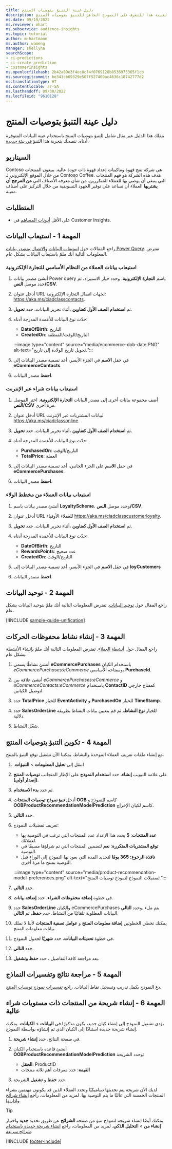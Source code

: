 ```yaml
---
title: دليل عينة التنبؤ بتوصيات المنتج
description: استخدم دليل العينة هذا للتعرف على النموذج الجاهز للتنبؤ بتوصيات المنتج‬.
ms.date: 09/19/2022
ms.reviewer: mhart
ms.subservice: audience-insights
ms.topic: tutorial
author: m-hartmann
ms.author: wameng
manager: shellyha
searchScope:
- ci-predictions
- ci-create-prediction
- customerInsights
ms.openlocfilehash: 2b42a89e3f4ec8cf4f0769128b8536973365f1cb
ms.sourcegitcommit: be341cb69329e507f527409ac4636c18742777d2
ms.translationtype: HT
ms.contentlocale: ar-SA
ms.lasthandoff: 09/30/2022
ms.locfileid: "9610128"
---
```

# <a name="product-recommendation-prediction-sample-guide"></a>دليل عينة التنبؤ بتوصيات المنتج

ينقلك هذا الدليل عبر مثال شامل للتنبؤ بتوصيات المنتج‬ باستخدام عينة البيانات المتوفرة أدناه. ننصحك بتجربة هذا التنبؤ [في بيئة جديدة](manage-environments.md).

## <a name="scenario"></a>السيناريو

Contoso هي شركة تنتج قهوة وماكينات إعداد قهوة ذات جودة عالية. يبيعون المنتجات من خلال الموقع الإلكتروني لـ Contoso Coffee. هدف هذه الشركة هو فهم المنتجات التي ينبغي أن يوصى بها للعملاء المتكررين. من شأن معرفة الأصناف التي **من المرجح أن يشتريها** العملاء أن تساعد على توفير الجهود التسويقية من خلال التركيز على أصناف معينة.

## <a name="prerequisites"></a>المتطلبات

- على الأقل [أذونات المساهم](permissions.md) في Customer Insights.

## <a name="task-1---ingest-data"></a>المهمة 1 - استيعاب البيانات

راجع المقالات حول [استيعاب البيانات](data-sources.md) و[الاتصال بمصدر بيانات Power Query](connect-power-query.md). تفترض المعلومات التالية أنك ملمّ باستيعاب البيانات بشكل عام.

### <a name="ingest-customer-data-from-ecommerce-platform"></a>استيعاب بيانات العملاء من النظام الأساسي للتجارة الإلكترونية

1. أنشئ مصدر بيانات Power query باسم **التجارة الإلكترونية**، وحدد خيار الاستيراد، ثم حدد موصل **النص/CSV**.

1. أدخل عنوان URL لجهات اتصال التجارة الإلكترونية: https://aka.ms/ciadclasscontacts.

1. أثناء تحرير البيانات، حدد **تحويل‏‎**، ثم **استخدام الصف الأول كعناوين**.

1. حدّث نوع البيانات للأعمدة المدرجة أدناه:
   - **DateOfBirth**: التاريخ
   - **CreatedOn**: التاريخ/الوقت/المنطقة

   :::image type="content" source="media/ecommerce-dob-date.PNG" alt-text="تحويل تاريخ الولادة إلى تاريخ.":::

1. في حقل **الاسم** في الجزء الأيسر، أعد تسمية مصدر البيانات إلى **‎eCommerceContacts**.

1. **احفظ** مصدر البيانات.

### <a name="ingest-online-purchase-data"></a>استيعاب بيانات شراء عبر الإنترنت

1. أضف مجموعة بيانات أخرى إلى مصدر البيانات **التجارة الإلكترونية**. اختر الموصل **النص/CSV** مرة أخرى.

1. أدخل عنوان URL لبيانات المشتريات عبر الإنترنت https://aka.ms/ciadclassonline.

1. أثناء تحرير البيانات، حدد **تحويل‏‎**، ثم **استخدام الصف الأول كعناوين**.

1. حدّث نوع البيانات للأعمدة المدرجة أدناه:
   - **PurchasedOn**: التاريخ/الوقت
   - **TotalPrice**: العملة

1. في حقل **الاسم** على الجزء الجانبي، أعد تسمية مصدر البيانات إلى **eCommercePurchases**.

1. **احفظ** مصدر البيانات.

### <a name="ingest-customer-data-from-loyalty-schema"></a>استيعاب بيانات العملاء من مخطط الولاء

1. أنشئ مصدر بيانات باسم **LoyaltyScheme**، وحدد موصل **النص/CSV**.

1. أدخل عنوان URL للعملاء الأوفياء https://aka.ms/ciadclasscustomerloyalty.

1. أثناء تحرير البيانات، حدد **تحويل‏‎**، ثم **استخدام الصف الأول كعناوين**.

1. حدّث نوع البيانات للأعمدة المدرجة أدناه:
   - **DateOfBirth**: التاريخ
   - **RewardsPoints**: عدد صحيح
   - **CreatedOn**: التاريخ/الوقت

1. في حقل **الاسم** في الجزء الأيسر، أعد تسمية مصدر البيانات إلى **‎loyCustomers**

1. **احفظ** مصدر البيانات.

## <a name="task-2---data-unification"></a>المهمة 2 - توحيد البيانات

راجع المقال حول [توحيد البيانات](data-unification.md). تفترض المعلومات التالية أنك ملمّ بتوحيد البيانات بشكل عام.

[!INCLUDE [sample-guide-unification](includes/sample-guide-unification.md)]

## <a name="task-3---create-transaction-history-activity"></a>المهمة 3 - إنشاء نشاط محفوظات الحركات

راجع المقال حول [أنشطة العملاء](activities.md). تفترض المعلومات التالية أنك ملمّ بإنشاء الأنشطة بشكل عام.

1. أنشئ نشاطًا يسمى **eCommercePurchases** باستخدام الكيان *eCommercePurchases:eCommerce* ومفتاحه الأساسي، **PurchaseId**.

1. أنشئ علاقة بين *eCommercePurchases:eCommerce* و *eCommerceContacts:eCommerce* باستخدام **ContactID** كمفتاح خارجي لتوصيل الكيانين.

1. حدد **TotalPrice** للخيار **EventActivity** و **PurchasedOn** للخيار **TimeStamp**.

1. حدد **SalesOrderLine** للخيار **نوع النشاط**، ثم قم بتعيين بيانات النشاط بطريقة دلالية.

1. شغّل النشاط.

## <a name="task-4---configure-product-recommendation-prediction"></a>المهمة 4 - تكوين التنبؤ بتوصيات المنتج‬

مع إنشاء ملفات تعريف العملاء الموحدة والنشاط، يمكننا الآن تشغيل توقع التنبؤ بالمنتج.

1. انتقل إلى **تحليل المعلومات** > **‏‫التنبؤات**.

1. على علامة التبويب **إنشاء**، حدد **استخدام النموذج** على الإطار المتجانب **توصيات المنتج (إصدار أولي)**.

1. ثم حدد **بدء الاستخدام‬**.

1. أدخل **تنبؤ نموذج توصيات المنتجات OOB** كاسم للنموذج و **OOBProductRecommendationModelPrediction** كاسم لكيان الإخراج.

1. حدد **التالي**.

1. تعريف تفضيلات النموذج:
   - **عدد المنتجات**: **5** يحدد هذا الإعداد عدد المنتجات التي ترغب في التوصية بها لعملائك.
   - **توقع المشتريات المتكررة‬**: **نعم** لتضمين المنتجات التي تم شراؤها مسبقًا في التوصية.
   - **نافذة الرجوع‬:** **365 يومًا** لتحديد المدة التي يعود بها النموذج إلى الوراء قبل التوصية بمنتج ما مرة أخرى.

   :::image type="content" source="media/product-recommendation-model-preferences.png" alt-text="تفضيلات النموذج لنموذج توصيات المنتج.":::

1. حدد **التالي**.

1. في خطوة **إضافة محفوظات الشراء‬**، حدد **إضافة بيانات**.

1. حدد **SalesOrderLine** والكيان eCommercePurchases وحدد **التالي‏‎**. يتم ملء البيانات المطلوبة تلقائيًا من النشاط. حدد **حفظ**، ثم **التالي**.

1. يمكنك تخطي الخطوتين **إضافة معلومات المنتج** و **عوامل تصفية المنتجات** لأننا لا نملك بيانات معلومات المنتج.

1. في خطوة **تحديثات البيانات**، حدد **شهريًا** لجدول النموذج.

1. حدد **التالي**.

1. بعد مراجعة كافة التفاصيل ، حدد **حفظ وتشغيل**.

## <a name="task-5---review-model-results-and-explanations"></a>المهمة 5 - مراجعة نتائج وتفسيرات النماذج

دع النموذج يكمل تدريب وتسجيل نقاط البيانات. راجع [تفسيرات نموذج توصيات المنتج](predict-transactional-churn.md#view-prediction-results).

## <a name="task-6---create-a-segment-of-high-purchased-products"></a>المهمة 6 - إنشاء شريحة من المنتجات ذات مستويات شراء عالية

يؤدي تشغيل النموذج إلى إنشاء كيان جديد، يكون مذكورًا في **البيانات** > **الكيانات**. يمكنك إنشاء شريحة جديدة استنادًا إلى الكيان الذي تم إنشاؤه بواسطة النموذج.

1. في صفحة النتائج، حدد **إنشاء شريحة**.

1. أنشئ قاعدة باستخدام الكيان **OOBProductRecommendationModelPrediction** وحدد الشريحة:
   - **الحقل**: ProductID
   - **القيمة**: حدد معرفات أهم ثلاثة منتجات

1. حدد **حفظ** و **تشغيل** الشريحة.

لديك الآن شريحة يتم تحديثها ديناميكيًا وتحدد العملاء الذين قد يكونون مهتمين بشراء المنتجات الخمسة التي غالبًا ما يتم التوصية بها. لمزيد من المعلومات، راجع [إنشاء شرائح وإدارتها](segments.md).

> [!TIP]
> يمكنك أيضًا إنشاء شريحة لنموذج تنبؤ من صفحة **الشرائح** عن طريق تحديد **جديد** واختيار **إنشاء من** > **التحليل الذكي**. لمزيد من المعلومات، راجع [إنشاء شريحة جديدة باستخدام شرائح سريعة](segment-quick.md).

[!INCLUDE [footer-include](includes/footer-banner.md)]
